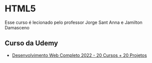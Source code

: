 # HTML5
Esse curso é lecionado pelo professor Jorge Sant Anna e Jamilton Damasceno


## Curso da Udemy
*  [Desenvolvimento Web Completo 2022 - 20 Cursos + 20 Projetos](https://www.udemy.com/course/web-completo/)


